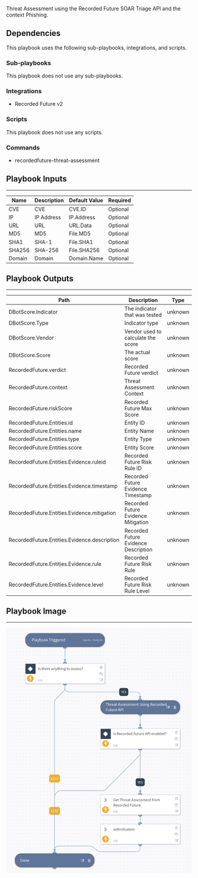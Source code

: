 Threat Assessment using the Recorded Future SOAR Triage API and the context Phishing.

## Dependencies
This playbook uses the following sub-playbooks, integrations, and scripts.

### Sub-playbooks
This playbook does not use any sub-playbooks.

### Integrations
* Recorded Future v2

### Scripts
This playbook does not use any scripts.

### Commands
* recordedfuture-threat-assessment

## Playbook Inputs
---

| **Name** | **Description** | **Default Value** | **Required** |
| --- | --- | --- | --- |
| CVE | CVE | CVE.ID | Optional |
| IP | IP Address | IP.Address | Optional |
| URL | URL | URL.Data | Optional |
| MD5 | MD5 | File.MD5 | Optional |
| SHA1 | SHA\-1 | File.SHA1 | Optional |
| SHA256 | SHA\-256 | File.SHA256 | Optional |
| Domain | Domain | Domain.Name | Optional |

## Playbook Outputs
---

| **Path** | **Description** | **Type** |
| --- | --- | --- |
| DBotScore.Indicator | The indicator that was tested | unknown |
| DBotScore.Type | Indicator type | unknown |
| DBotScore.Vendor | Vendor used to calculate the score | unknown |
| DBotScore.Score | The actual score | unknown |
| RecordedFuture.verdict | Recorded Future verdict | unknown |
| RecordedFuture.context | Threat Assessment Context | unknown |
| RecordedFuture.riskScore | Recorded Future Max Score | unknown |
| RecordedFuture.Entities.id | Entity ID | unknown |
| RecordedFuture.Entities.name | Entity Name | unknown |
| RecordedFuture.Entities.type | Entity Type | unknown |
| RecordedFuture.Entities.score | Entity Score | unknown |
| RecordedFuture.Entities.Evidence.ruleid | Recorded Future Risk Rule ID | unknown |
| RecordedFuture.Entities.Evidence.timestamp | Recorded Future Evidence Timestamp | unknown |
| RecordedFuture.Entities.Evidence.mitigation | Recorded Future Evidence Mitigation | unknown |
| RecordedFuture.Entities.Evidence.description | Recorded Future Evidence Description | unknown |
| RecordedFuture.Entities.Evidence.rule | Recorded Future Risk Rule | unknown |
| RecordedFuture.Entities.Evidence.level | Recorded Future Risk Rule Level | unknown |

## Playbook Image
---
![Recorded Future C2 Threat Assessment](https://github.com/demisto/content/raw/master/Packs/RecordedFuture/doc_files/triage_playbook.png)
